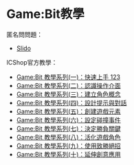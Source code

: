 # Game:Bit教學

匿名問問題：

* [Slido](https://app.sli.do/event/2d854hn57T8hdHm55QP5A1)

ICShop官方教學：

* [Game:Bit 教學系列(一)：快速上手 123](https://www.circuspi.com/index.php/2023/01/04/gamebit-introduction/)
* [Game:Bit 教學系列(二)：認識操作介面](https://www.circuspi.com/index.php/2023/01/06/gamebit-operation-interface/)
* [Game:Bit 教學系列(三)：建立角色概念](https://www.circuspi.com/index.php/2023/01/11/gamebit-role-conception/)
* [Game:Bit 教學系列(四)：設計提示與對話](https://www.circuspi.com/index.php/2023/01/13/gamebit-prompt-dialogue/)
* [Game:Bit 教學系列(五)：創建遊戲元素](https://www.circuspi.com/index.php/2023/02/02/gamebit-game-elements/)
* [Game:Bit 教學系列(六)：設定碰撞事件](https://www.circuspi.com/index.php/2023/02/07/gamebit-collision/)
* [Game:Bit 教學系列(七)：決定勝負關鍵](https://www.circuspi.com/index.php/2023/02/13/gamebit-victory-defeat/)
* [Game:Bit 教學系列(八)：活化遊戲角色](https://www.circuspi.com/index.php/2023/02/14/gamebit-activate-role/)
* [Game:Bit 教學系列(九)：使用致勝絕招](https://www.circuspi.com/index.php/2023/02/18/gamebit-unique-skill/)
* [Game:Bit 教學系列(十)：延伸創意應用](https://www.circuspi.com/index.php/2023/02/22/gamebit-creativity/)

